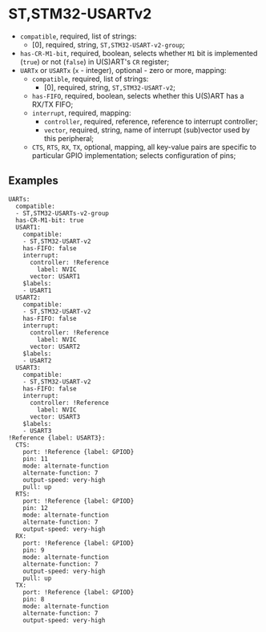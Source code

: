 ST,STM32-USARTv2
================

- `compatible`, required, list of strings:
  - [0], required, string, `ST,STM32-USART-v2-group`;
- `has-CR-M1-bit`, required, boolean, selects whether `M1` bit is implemented (`true`) or not (`false`) in U(S)ART's
`CR` register;
- `UARTx` or `USARTx` (`x` - integer), optional - zero or more, mapping:
  - `compatible`, required, list of strings:
    - [0], required, string, `ST,STM32-USART-v2`;
  - `has-FIFO`, required, boolean, selects whether this U(S)ART has a RX/TX FIFO;
  - `interrupt`, required, mapping:
    - `controller`, required, reference, reference to interrupt controller;
    - `vector`, required, string, name of interrupt (sub)vector used by this peripheral;
  - `CTS`, `RTS`, `RX`, `TX`, optional, mapping, all key-value pairs are specific to particular GPIO implementation;
  selects configuration of pins;

Examples
--------

```
UARTs:
  compatible:
  - ST,STM32-USARTs-v2-group
  has-CR-M1-bit: true
  USART1:
    compatible:
    - ST,STM32-USART-v2
    has-FIFO: false
    interrupt:
      controller: !Reference
        label: NVIC
      vector: USART1
    $labels:
    - USART1
  USART2:
    compatible:
    - ST,STM32-USART-v2
    has-FIFO: false
    interrupt:
      controller: !Reference
        label: NVIC
      vector: USART2
    $labels:
    - USART2
  USART3:
    compatible:
    - ST,STM32-USART-v2
    has-FIFO: false
    interrupt:
      controller: !Reference
        label: NVIC
      vector: USART3
    $labels:
    - USART3
!Reference {label: USART3}:
  CTS:
    port: !Reference {label: GPIOD}
    pin: 11
    mode: alternate-function
    alternate-function: 7
    output-speed: very-high
    pull: up
  RTS:
    port: !Reference {label: GPIOD}
    pin: 12
    mode: alternate-function
    alternate-function: 7
    output-speed: very-high
  RX:
    port: !Reference {label: GPIOD}
    pin: 9
    mode: alternate-function
    alternate-function: 7
    output-speed: very-high
    pull: up
  TX:
    port: !Reference {label: GPIOD}
    pin: 8
    mode: alternate-function
    alternate-function: 7
    output-speed: very-high
```
